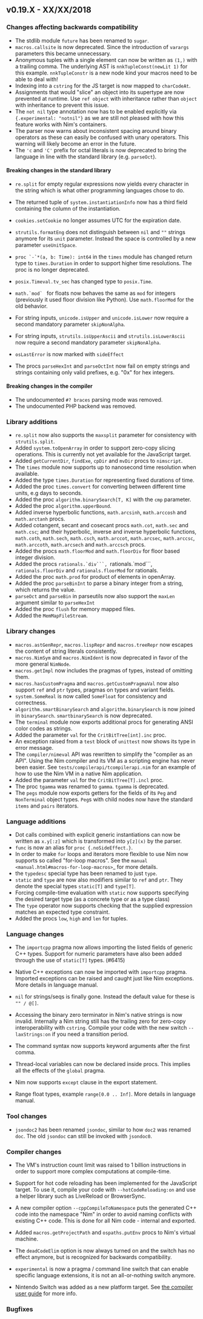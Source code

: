 ## v0.19.X - XX/XX/2018

### Changes affecting backwards compatibility

- The stdlib module ``future`` has been renamed to ``sugar``.
- ``macros.callsite`` is now deprecated. Since the introduction of ``varargs``
  parameters this became unnecessary.
- Anonymous tuples with a single element can now be written as ``(1,)`` with a
  trailing comma. The underlying AST is ``nnkTupleConst(newLit 1)`` for this
  example. ``nnkTupleConstr`` is a new node kind your macros need to be able
  to deal with!
- Indexing into a ``cstring`` for the JS target is now mapped
  to ``charCodeAt``.
- Assignments that would "slice" an object into its supertype are now prevented
  at runtime. Use ``ref object`` with inheritance rather than ``object`` with
  inheritance to prevent this issue.
- The ``not nil`` type annotation now has to be enabled explicitly
  via ``{.experimental: "notnil"}`` as we are still not pleased with how this
  feature works with Nim's containers.
- The parser now warns about inconsistent spacing around binary operators as
  these can easily be confused with unary operators. This warning will likely
  become an error in the future.
- The ``'c`` and ``'C'`` prefix for octal literals is now deprecated to
  bring the language in line with the standard library (e.g. ``parseOct``).


#### Breaking changes in the standard library

- ``re.split`` for empty regular expressions now yields every character in
  the string which is what other programming languages chose to do.
- The returned tuple of ``system.instantiationInfo`` now has a third field
  containing the column of the instantiation.

- ``cookies.setCookie`` no longer assumes UTC for the expiration date.
- ``strutils.formatEng`` does not distinguish between ``nil`` and ``""``
  strings anymore for its ``unit`` parameter. Instead the space is controlled
  by a new parameter ``useUnitSpace``.

- ``proc `-`*(a, b: Time): int64`` in the ``times`` module has changed return type
  to ``times.Duration`` in order to support higher time resolutions.
  The proc is no longer deprecated.
- ``posix.Timeval.tv_sec`` has changed type to ``posix.Time``.

- ``math.`mod` `` for floats now behaves the same as ``mod`` for integers
  (previously it used floor division like Python). Use ``math.floorMod`` for the old behavior.

- For string inputs, ``unicode.isUpper`` and ``unicode.isLower`` now require a
  second mandatory parameter ``skipNonAlpha``.

- For string inputs, ``strutils.isUpperAscii`` and ``strutils.isLowerAscii`` now
  require a second mandatory parameter ``skipNonAlpha``.

- ``osLastError`` is now marked with ``sideEffect``
- The procs ``parseHexInt`` and ``parseOctInt`` now fail on empty strings
    and strings containing only valid prefixes, e.g. "0x" for hex integers.


#### Breaking changes in the compiler

- The undocumented ``#? braces`` parsing mode was removed.
- The undocumented PHP backend was removed.

### Library additions

- ``re.split`` now also supports the ``maxsplit`` parameter for consistency
  with ``strutils.split``.
- Added ``system.toOpenArray`` in order to support zero-copy slicing
  operations. This is currently not yet available for the JavaScript target.
- Added ``getCurrentDir``, ``findExe``, ``cpDir`` and  ``mvDir`` procs to
  ``nimscript``.
- The ``times`` module now supports up to nanosecond time resolution when available.
- Added the type ``times.Duration`` for representing fixed durations of time.
- Added the proc ``times.convert`` for converting between different time units,
  e.g days to seconds.
- Added the proc ``algorithm.binarySearch[T, K]`` with the ```cmp``` parameter.
- Added the proc ``algorithm.upperBound``.
- Added inverse hyperbolic functions, ``math.arcsinh``, ``math.arccosh`` and ``math.arctanh`` procs.
- Added cotangent, secant and cosecant procs ``math.cot``, ``math.sec`` and ``math.csc``; and their hyperbolic, inverse and inverse hyperbolic functions, ``math.coth``, ``math.sech``, ``math.csch``, ``math.arccot``, ``math.arcsec``, ``math.arccsc``, ``math.arccoth``, ``math.arcsech`` and ``math.arccsch`` procs.
- Added the procs ``math.floorMod`` and ``math.floorDiv`` for floor based integer division.
- Added the procs ``rationals.`div```, ``rationals.`mod```, ``rationals.floorDiv`` and ``rationals.floorMod`` for rationals.
- Added the proc ``math.prod`` for product of elements in openArray.
- Added the proc ``parseBinInt`` to parse a binary integer from a string, which returns the value.
- ``parseOct`` and ``parseBin`` in parseutils now also support the ``maxLen`` argument similar to ``parseHexInt``
- Added the proc ``flush`` for memory mapped files.
- Added the ``MemMapFileStream``.

### Library changes

- ``macros.astGenRepr``, ``macros.lispRepr`` and ``macros.treeRepr``
  now escapes the content of string literals consistently.
- ``macros.NimSym`` and ``macros.NimIdent`` is now deprecated in favor
  of the more general ``NimNode``.
- ``macros.getImpl`` now includes the pragmas of types, instead of omitting them.
- ``macros.hasCustomPragma`` and ``macros.getCustomPragmaVal`` now
  also support ``ref`` and ``ptr`` types, pragmas on types and variant
  fields.
- ``system.SomeReal`` is now called ``SomeFloat`` for consistency and
  correctness.
- ``algorithm.smartBinarySearch`` and ``algorithm.binarySearch`` is
  now joined in ``binarySearch``. ``smartbinarySearch`` is now
  deprecated.
- The `terminal` module now exports additional procs for generating ANSI color
  codes as strings.
- Added the parameter ``val`` for the ``CritBitTree[int].inc`` proc.
- An exception raised from a ``test`` block of ``unittest`` now shows its type in
  error message.
- The ``compiler/nimeval`` API was rewritten to simplify the "compiler as an
  API". Using the Nim compiler and its VM as a scripting engine has never been
  easier. See ``tests/compilerapi/tcompilerapi.nim`` for an example of how to
  use the Nim VM in a native Nim application.
- Added the parameter ``val`` for the ``CritBitTree[T].incl`` proc.
- The proc ``tgamma`` was renamed to ``gamma``. ``tgamma`` is deprecated.
- The ``pegs`` module now exports getters for the fields of its ``Peg`` and ``NonTerminal``
  object types. ``Peg``s with child nodes now have the standard ``items`` and ``pairs``
  iterators.

### Language additions

- Dot calls combined with explicit generic instantiations can now be written
  as ``x.y[:z]`` which is transformed into ``y[z](x)`` by the parser.
- ``func`` is now an alias for ``proc {.noSideEffect.}``.
- In order to make ``for`` loops and iterators more flexible to use Nim now
  supports so called "for-loop macros". See
  the `manual <manual.html#macros-for-loop-macros>`_ for more details.
- the `typedesc` special type has been renamed to just `type`.
- `static` and `type` are now also modifiers similar to `ref` and `ptr`.
  They denote the special types `static[T]` and `type[T]`.
- Forcing compile-time evaluation with `static` now supports specifying
  the desired target type (as a concrete type or as a type class)
- The `type` operator now supports checking that the supplied expression
  matches an expected type constraint.
- Added the procs ``low``, ``high`` and ``len`` for tuples.

### Language changes

- The `importcpp` pragma now allows importing the listed fields of generic
  C++ types. Support for numeric parameters have also been added through
  the use of `static[T]` types.
  (#6415)

- Native C++ exceptions can now be imported with `importcpp` pragma.
  Imported exceptions can be raised and caught just like Nim exceptions.
  More details in language manual.

- ``nil`` for strings/seqs is finally gone. Instead the default value for
  these is ``"" / @[]``.

- Accessing the binary zero terminator in Nim's native strings
  is now invalid. Internally a Nim string still has the trailing zero for
  zero-copy interoperability with ``cstring``. Compile your code with the
  new switch ``--laxStrings:on`` if you need a transition period.

- The command syntax now supports keyword arguments after the first comma.

- Thread-local variables can now be declared inside procs. This implies all
  the effects of the `global` pragma.

- Nim now supports `except` clause in the export statement.

- Range float types, example `range[0.0 .. Inf]`. More details in language manual.

### Tool changes

- ``jsondoc2`` has been renamed ``jsondoc``, similar to how ``doc2`` was renamed
  ``doc``. The old ``jsondoc`` can still be invoked with ``jsondoc0``.

### Compiler changes

- The VM's instruction count limit was raised to 1 billion instructions in
  order to support more complex computations at compile-time.

- Support for hot code reloading has been implemented for the JavaScript
  target. To use it, compile your code with `--hotCodeReloading:on` and use a
  helper library such as LiveReload or BrowserSync.

- A new compiler option `--cppCompileToNamespace` puts the generated C++ code
  into the namespace "Nim" in order to avoid naming conflicts with existing
  C++ code. This is done for all Nim code - internal and exported.

- Added ``macros.getProjectPath`` and ``ospaths.putEnv`` procs to Nim's virtual
  machine.

- The ``deadCodeElim`` option is now always turned on and the switch has no
  effect anymore, but is recognized for backwards compatibility.

- ``experimental`` is now a pragma / command line switch that can enable specific
  language extensions, it is not an all-or-nothing switch anymore.

- Nintendo Switch was added as a new platform target. See [the compiler user guide](https://nim-lang.org/docs/nimc.html)
  for more info.

### Bugfixes
